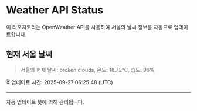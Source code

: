 
# Weather API Status

이 리포지토리는 OpenWeather API를 사용하여 서울의 날씨 정보를 자동으로 업데이트합니다.

## 현재 서울 날씨
> 서울의 현재 날씨: broken clouds, 온도: 18.72°C, 습도: 96%

⏳ 업데이트 시간: 2025-09-27 06:25:48 (UTC)

---
자동 업데이트 봇에 의해 관리됩니다.
